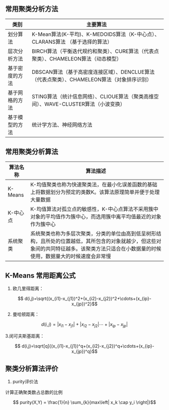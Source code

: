 
  
    
      
    
  ## 常用聚类分析方法
  
  类别           |主要算法                                                                            |
  ---------------|-----------------------------------------------------------------------------------|
  划分算法        | K-Mean算法(K-平均)、K-MEDOIDS算法（K-中心点）、CLARANS算法 （基于选择的算法）          |
  层次分析方法    |BIRCH算法（平衡迭代规约和聚类）、CURE算法（代表点聚类）、CHAMELEON算法（动态模型）       |
  基于密度的方法  |DBSCAN算法（基于高密度连接区域）、DENCLUE算法（代表点聚类）、CHAMELEON算法（对象排序识别）|
  基于网格的方法  |STING算法（统计信息网络）、CLIOUE算法（聚类高维空间）、WAVE-CLUSTER算法（小波变换）      |
  基于模型的方法  |统计学方法、神经网络方法                                                              |

## 常用聚类分析算法

算法名称|算法描述|
-------|--------|
K-Means|K-均值聚类也称为快速聚类法，在最小化误差函数的基础上将数据划分为预定的类数K。该算法原理简单并便于处理大量数据|
K-中心点|K-均值算法对孤立点的敏感性，K-中心点算法不采用簇中对象的平均值作为簇中心，而选用簇中离平均值最近的对象作为簇中心|
系统聚类|系统聚类也称为多层次聚类，分类的单位由高到低呈树形结构，且所处的位置越低，其所包含的对象就越少，但这些对象间的共同特征越多。该聚类方法只适合在小数据量的时候使用，数据量大的时候速度会非常慢|

## K-Means 常用距离公式

1. 欧几里得距离：

$$ d(i,j)=\sqrt{(x_{i1}-x_{j1})^2+(x_{i2}-x_{j2})^2+\cdots+(x_{ip}-x_{jp})^2}$$

2. 曼哈顿距离：

$$ d(i,j)=\left| x_{i1}-x_{j1} \right| + \left| x_{i2}-x_{j2} \right| \cdots + \left| x_{ip}-x_{jp} \right| $$

3.闵可夫斯基距离：

$$ d(i,j)=\sqrt[q]{(x_{i1}-x_{j1})^q+(x_{i2}-x_{j2})^q+\cdots+(x_{ip}-x_{jp})^q}$$

## 聚类分析算法评价

1. purity评价法

计算正确聚类数占总数的比例

$$ purity(X,Y) = \frac{1}{n} \sum_{k}{max\left| x_k \cap  y_i \right|}$$

